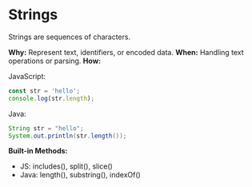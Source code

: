 # Strings

Strings are sequences of characters.

**Why:** Represent text, identifiers, or encoded data.
**When:** Handling text operations or parsing.
**How:**

JavaScript:
```js
const str = 'hello';
console.log(str.length);
```

Java:
```java
String str = "hello";
System.out.println(str.length());
```

**Built-in Methods:**
- JS: includes(), split(), slice()
- Java: length(), substring(), indexOf()

